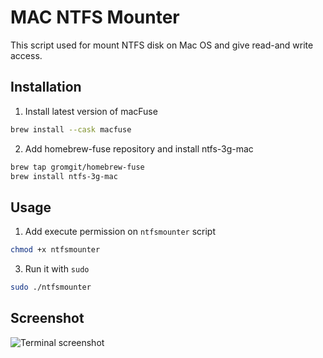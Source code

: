 # MAC NTFS Mounter
This script used for mount NTFS disk on Mac OS and give read-and write access.

## Installation
1. Install latest version of macFuse
```bash
brew install --cask macfuse
```
2. Add homebrew-fuse repository and install ntfs-3g-mac
```bash
brew tap gromgit/homebrew-fuse
brew install ntfs-3g-mac
```

## Usage
1. Add execute permission on `ntfsmounter` script
```bash
chmod +x ntfsmounter
```
3. Run it with `sudo`
```bash
sudo ./ntfsmounter
```

## Screenshot
![Terminal screenshot](https://github.com/zavierferodova/Mac-NTFS-Mounter/blob/main/screenshots/image.jpg?raw=true)